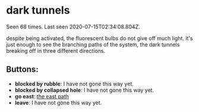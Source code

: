 # dark tunnels

Seen 68 times. Last seen 2020-07-15T02:34:08.804Z.

despite being activated, the fluorescent bulbs do not give off much light. it's just enough to see the branching paths of the system, the dark tunnels breaking off in three different directions.

## Buttons:

- **blocked by rubble**: I have not gone this way yet.
- **blocked by collapsed hole**: I have not gone this way yet.
- **go east**: [the east path](the-east-path-Nnhj3v9.md)
- **leave**: I have not gone this way yet.